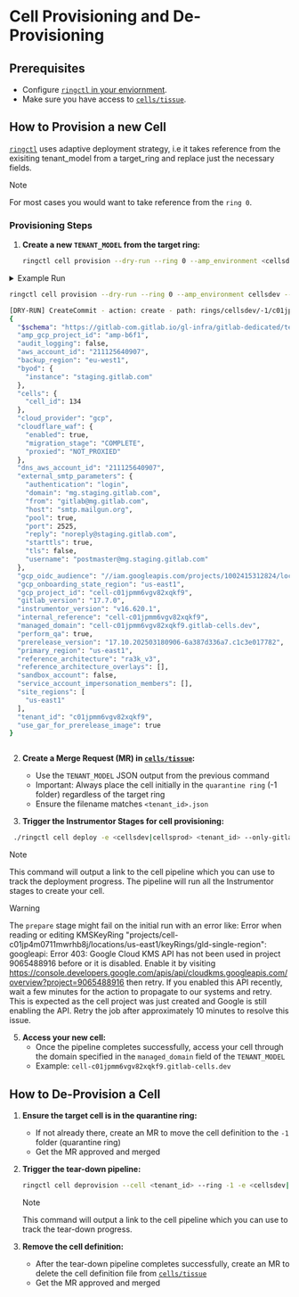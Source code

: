 # Cell Provisioning and De-Provisioning

## Prerequisites

- Configure [`ringctl` in your enviornment](https://gitlab.com/gitlab-com/gl-infra/ringctl#preparing-your-environment).
- Make sure you have access to [`cells/tissue`](https://ops.gitlab.net/gitlab-com/gl-infra/cells/tissue/).

## How to Provision a new Cell

[`ringctl`](https://gitlab.com/gitlab-com/gl-infra/ringctl) uses adaptive deployment strategy, i.e it takes reference from the exisiting tenant_model from a target_ring and replace just the necessary fields.

> [!note]
> For most cases you would want to take reference from the `ring 0`.

### Provisioning Steps

1. **Create a new `TENANT_MODEL` from the target ring:**

   ```bash
   ringctl cell provision --dry-run --ring 0 --amp_environment <cellsdev|cellsprod> --cell_id <cell_id>
   ```

  <details>
  <summary> Example Run </sumamry>

  ```bash
  ringctl cell provision --dry-run --ring 0 --amp_environment cellsdev --cell_id 134
  ```

  ```bash
  [DRY-RUN] CreateCommit - action: create - path: rings/cellsdev/-1/c01jpmm6vgv82xqkf9.json
  {
    "$schema": "https://gitlab-com.gitlab.io/gl-infra/gitlab-dedicated/tenant-model-schema/v1.62.0/tenant-model.json",
    "amp_gcp_project_id": "amp-b6f1",
    "audit_logging": false,
    "aws_account_id": "211125640907",
    "backup_region": "eu-west1",
    "byod": {
      "instance": "staging.gitlab.com"
    },
    "cells": {
      "cell_id": 134
    },
    "cloud_provider": "gcp",
    "cloudflare_waf": {
      "enabled": true,
      "migration_stage": "COMPLETE",
      "proxied": "NOT_PROXIED"
    },
    "dns_aws_account_id": "211125640907",
    "external_smtp_parameters": {
      "authentication": "login",
      "domain": "mg.staging.gitlab.com",
      "from": "gitlab@mg.gitlab.com",
      "host": "smtp.mailgun.org",
      "pool": true,
      "port": 2525,
      "reply": "noreply@staging.gitlab.com",
      "starttls": true,
      "tls": false,
      "username": "postmaster@mg.staging.gitlab.com"
    },
    "gcp_oidc_audience": "//iam.googleapis.com/projects/1002415312824/locations/global/workloadIdentityPools/gitlab-pool-oidc-amp-1290/providers/gitlab-jwt-amp-1290",
    "gcp_onboarding_state_region": "us-east1",
    "gcp_project_id": "cell-c01jpmm6vgv82xqkf9",
    "gitlab_version": "17.7.0",
    "instrumentor_version": "v16.620.1",
    "internal_reference": "cell-c01jpmm6vgv82xqkf9",
    "managed_domain": "cell-c01jpmm6vgv82xqkf9.gitlab-cells.dev",
    "perform_qa": true,
    "prerelease_version": "17.10.202503180906-6a387d336a7.c1c3e017782",
    "primary_region": "us-east1",
    "reference_architecture": "ra3k_v3",
    "reference_architecture_overlays": [],
    "sandbox_account": false,
    "service_account_impersonation_members": [],
    "site_regions": [
      "us-east1"
    ],
    "tenant_id": "c01jpmm6vgv82xqkf9",
    "use_gar_for_prerelease_image": true
  }
  ```

  </details>

2. **Create a Merge Request (MR) in [`cells/tissue`](https://ops.gitlab.net/gitlab-com/gl-infra/cells/tissue/):**
   - Use the `TENANT_MODEL` JSON output from the previous command
   - Important: Always place the cell initially in the `quarantine ring` (-1 folder) regardless of the target ring
   - Ensure the filename matches `<tenant_id>.json`

4. **Trigger the Instrumentor Stages for cell provisioning:**

  ```bash
   ./ringctl cell deploy -e <cellsdev|cellsprod> <tenant_id> --only-gitlab-upgrade=false
   ```

  > [!note]
  > This command will output a link to the cell pipeline which you can use to track the deployment progress.
  > The pipeline will run all the Instrumentor stages to create your cell.

  > [!warning]
  > The `prepare` stage might fail on the initial run with an error like:
  > Error when reading or editing KMSKeyRing "projects/cell-c01jp4m0711mwrhb8j/locations/us-east1/keyRings/gld-single-region": googleapi: Error 403: Google Cloud KMS API has not been used in project 9065488916 before or it is disabled. Enable it by visiting <https://console.developers.google.com/apis/api/cloudkms.googleapis.com/overview?project=9065488916> then retry. If you enabled this API recently, wait a few minutes for the action to propagate to our systems and retry.
  > This is expected as the cell project was just created and Google is still enabling the API.
  > Retry the job after approximately 10 minutes to resolve this issue.

5. **Access your new cell:**
   - Once the pipeline completes successfully, access your cell through the domain specified in the `managed_domain` field of the `TENANT_MODEL`
   - Example: `cell-c01jpmm6vgv82xqkf9.gitlab-cells.dev`

## How to De-Provision a Cell

1. **Ensure the target cell is in the quarantine ring:**
   - If not already there, create an MR to move the cell definition to the `-1` folder (quarantine ring)
   - Get the MR approved and merged

2. **Trigger the tear-down pipeline:**

   ```bash
   ringctl cell deprovision --cell <tenant_id> --ring -1 -e <cellsdev|cellsprod>
   ```

   > [!note]
   > This command will output a link to the cell pipeline which you can use to track the tear-down progress.

3. **Remove the cell definition:**
   - After the tear-down pipeline completes successfully, create an MR to delete the cell definition file from [`cells/tissue`](https://ops.gitlab.net/gitlab-com/gl-infra/cells/tissue/)
   - Get the MR approved and merged
